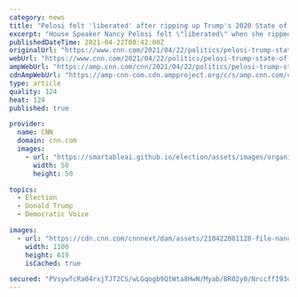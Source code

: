 ```yaml
---
category: news
title: "Pelosi felt 'liberated' after ripping up Trump's 2020 State of the Union speech, author says"
excerpt: "House Speaker Nancy Pelosi felt \"liberated\" when she ripped up a copy of President Donald Trump's State of the Union address last year, but the move was largely unplanned simply because she couldn't find a pen,"
publishedDateTime: 2021-04-22T08:42:00Z
originalUrl: "https://www.cnn.com/2021/04/22/politics/pelosi-trump-state-of-the-union-address-cnntv/index.html"
webUrl: "https://www.cnn.com/2021/04/22/politics/pelosi-trump-state-of-the-union-address-cnntv/index.html"
ampWebUrl: "https://amp.cnn.com/cnn/2021/04/22/politics/pelosi-trump-state-of-the-union-address-cnntv/index.html"
cdnAmpWebUrl: "https://amp-cnn-com.cdn.ampproject.org/c/s/amp.cnn.com/cnn/2021/04/22/politics/pelosi-trump-state-of-the-union-address-cnntv/index.html"
type: article
quality: 124
heat: 124
published: true

provider:
  name: CNN
  domain: cnn.com
  images:
    - url: "https://smartableai.github.io/election/assets/images/organizations/cnn.com-50x50.jpg"
      width: 50
      height: 50

topics:
  - Election
  - Donald Trump
  - Democratic Voice

images:
  - url: "https://cdn.cnn.com/cnnnext/dam/assets/210422081128-file-nancy-pelosi-donald-trump-state-of-the-union-2020-super-tease.jpg"
    width: 1100
    height: 619
    isCached: true

secured: "PVsywfcRa04rxjTJT2CS/wLGqogb9QtWta8HwN/Myab/BR02y0/NrccffI93qn7OducfSOXGCfCWjpk8Ala9MocmGyRFbJdNLfiwPMRyDA2rzw2X/ovHSL+MkIO3aPlQjSWmRTZkk5srSiAdrUq7R++9N85o3rrbotCFcIWniB3jwc/elJm3pVgdncF/vQhMj8M1Jwa60Teul0EZCNNCn+Jq2S2F2H39h1j4gdhgipGHkTI+JMO6Uo1mR3n6l8DMxOACSerSsVvMhw+zzrr6qe6zTY5IhLp29VMf1jCEm7FhjMjnG6iRAbjWFSPrqJd5SPuLgPz/z/nndgx6EcS/Jf1KO4HzVbliibaWJ/Z8ZFc=;DsFrif+CeZu3aCZbb53i7w=="
---
```


